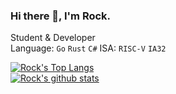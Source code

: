 ### Hi there 👋, I'm Rock.
Student & Developer  
Language: `Go` `Rust` `C#`
ISA: `RISC-V` `IA32`
  
[![Rock's Top Langs](https://github-readme-stats.vercel.app/api/top-langs/?username=rockrockwhite&theme=onedark)](https://github.com/anuraghazra/github-readme-stats)  
[![Rock's github stats](https://github-readme-stats.vercel.app/api?username=rockrockwhite&theme=onedark)](https://github.com/anuraghazra/github-readme-stats)  

